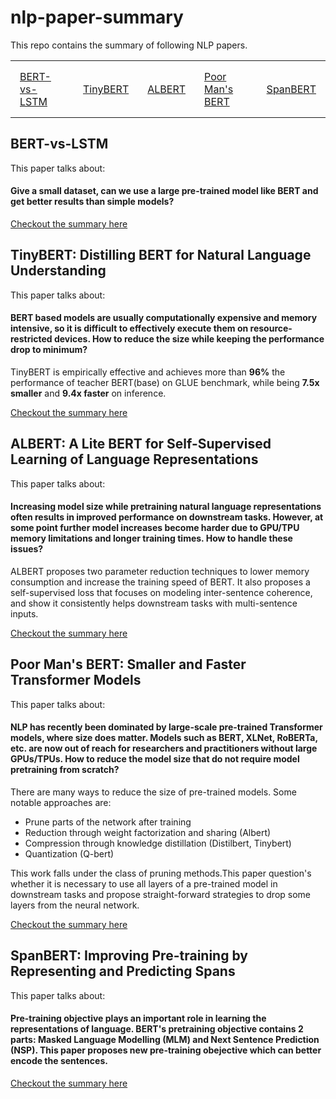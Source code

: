 # nlp-paper-summary

This repo contains the summary of following NLP papers.

<table border="0" align="center">
<tr>
    <td style="padding:15px;"><a href="#bert-vs-lstm">BERT-vs-LSTM</a></td>
    <td style="padding:15px;"><a href="#tinybert-distilling-bert-for-natural-language-understanding">TinyBERT</a></td>
    <td style="padding:15px;"><a href="#albert-a-lite-bert-for-self-supervised-learning-of-language-representations">ALBERT</a></td>
    <td style="padding:15px;"><a href="#poor-mans-bert-smaller-and-faster-transformer-models">Poor Man's BERT</a></td>
    <td style="padding:15px;"><a href="#spanbert-improving-pre-training-by-representing-and-predicting-spans">SpanBERT</a></td>
</tr>
</table>

## BERT-vs-LSTM

This paper talks about:

#### Give a small dataset, can we use a large pre-trained model like BERT and get better results than simple models?

<a href="bert-vs-lstm#bert-vs-lstm">Checkout the summary here</a>

## TinyBERT: Distilling BERT for Natural Language Understanding

This paper talks about:

#### BERT based models are usually computationally expensive and memory intensive, so it is difficult to effectively execute them on resource-restricted devices. How to reduce the size while keeping the performance drop to minimum?

TinyBERT is empirically effective and achieves more than **96%** the performance of teacher BERT(base) on GLUE benchmark, while being **7.5x smaller** and **9.4x faster** on inference.

<a href="tiny-bert#tinybert-distilling-bert-for-natural-language-understanding">Checkout the summary here</a>

## ALBERT: A Lite BERT for Self-Supervised Learning of Language Representations

This paper talks about:

#### Increasing model size while pretraining natural language representations often results in improved performance on downstream tasks. However, at some point further model increases become harder due to GPU/TPU memory limitations and longer training times. How to handle these issues?

ALBERT proposes two parameter reduction techniques to lower memory consumption and increase the training speed of BERT. It also proposes a self-supervised loss that focuses on modeling inter-sentence coherence, and show it consistently helps downstream tasks with multi-sentence inputs.

<a href="albert#albert">Checkout the summary here</a>

## Poor Man's BERT: Smaller and Faster Transformer Models

This paper talks about: 

#### NLP has recently been dominated by large-scale pre-trained Transformer models, where size does matter. Models such as BERT, XLNet, RoBERTa, etc. are now out of reach for researchers and practitioners without large GPUs/TPUs. How to reduce the model size that do not require model pretraining from scratch?

There are many ways to reduce the size of pre-trained models. Some notable approaches are: 

- Prune parts of the network after training
- Reduction through weight factorization and sharing (Albert)
- Compression through knowledge distillation (Distilbert, Tinybert)
- Quantization (Q-bert)

This work falls under the class of pruning methods.This paper question's whether it is necessary to use all layers of a pre-trained model in downstream tasks and propose straight-forward strategies to drop some layers from the neural network.

<a href="poor-man-bert#poor-mans-bert-smaller-and-faster-transformer-models">Checkout the summary here</a>

## SpanBERT: Improving Pre-training by Representing and Predicting Spans

This paper talks about:

#### Pre-training objective plays an important role in learning the representations of language. BERT's pretraining objective contains 2 parts: Masked Language Modelling (MLM) and Next Sentence Prediction (NSP). This paper proposes new pre-training obejective which can better encode the sentences.

<a href="span-bert#spanbert">Checkout the summary here</a>